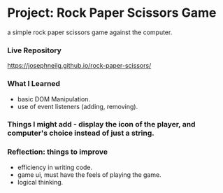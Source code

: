 # Project: Rock Paper Scissors Game
 a simple rock paper scissors game against the computer.

 ### Live Repository
 https://josephneilg.github.io/rock-paper-scissors/

 ### What I Learned
 - basic DOM Manipulation.  
 - use of event listeners (adding, removing).  

 <h3>Things I might add
 - display the icon of the player, and computer's choice instead of  just a string.  

 ### Reflection: things to improve
 - efficiency in writing code.  
 - game ui, must have the feels of playing the game.  
 - logical thinking.  



